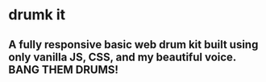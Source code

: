# drumk it

## A fully responsive basic web drum kit built using only vanilla JS, CSS, and my beautiful voice. BANG THEM DRUMS!
